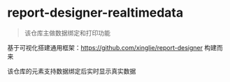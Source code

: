 # report-designer-realtimedata
> 该仓库主做数据绑定和打印功能

基于可视化搭建通用框架：https://github.com/xinglie/report-designer 构建而来

该仓库的元素支持数据绑定后实时显示真实数据
